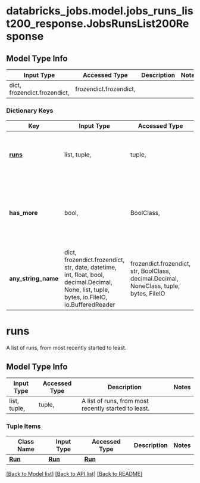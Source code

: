 # databricks_jobs.model.jobs_runs_list200_response.JobsRunsList200Response

## Model Type Info
Input Type | Accessed Type | Description | Notes
------------ | ------------- | ------------- | -------------
dict, frozendict.frozendict,  | frozendict.frozendict,  |  | 

### Dictionary Keys
Key | Input Type | Accessed Type | Description | Notes
------------ | ------------- | ------------- | ------------- | -------------
**[runs](#runs)** | list, tuple,  | tuple,  | A list of runs, from most recently started to least. | [optional] 
**has_more** | bool,  | BoolClass,  | If true, additional runs matching the provided filter are available for listing. | [optional] 
**any_string_name** | dict, frozendict.frozendict, str, date, datetime, int, float, bool, decimal.Decimal, None, list, tuple, bytes, io.FileIO, io.BufferedReader | frozendict.frozendict, str, BoolClass, decimal.Decimal, NoneClass, tuple, bytes, FileIO | any string name can be used but the value must be the correct type | [optional]

# runs

A list of runs, from most recently started to least.

## Model Type Info
Input Type | Accessed Type | Description | Notes
------------ | ------------- | ------------- | -------------
list, tuple,  | tuple,  | A list of runs, from most recently started to least. | 

### Tuple Items
Class Name | Input Type | Accessed Type | Description | Notes
------------- | ------------- | ------------- | ------------- | -------------
[**Run**](Run.md) | [**Run**](Run.md) | [**Run**](Run.md) |  | 

[[Back to Model list]](../../README.md#documentation-for-models) [[Back to API list]](../../README.md#documentation-for-api-endpoints) [[Back to README]](../../README.md)

